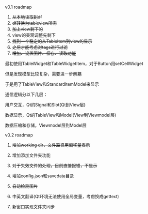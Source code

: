 v0.1 roadmap

1. ~~从本地读取到df~~
2. ~~df转换为tableview所需~~
3. ~~加上view剩下的~~
4. view的美观调整先剩下
5. ~~找到一个稳定的从TableItem到view的显示~~
6. ~~之后才能考虑对tags进行过滤~~
7. ~~增加、设置图片、保存、读取功能~~


最初使用TableWidget和TableWidgetItem，对于Button用setCellWidget

但是发现模型比较复杂，需要进一步解耦

于是用了TableView和StandardItemModel来显示

通信逻辑分以下几层：

用户交互，Qt的Signal和Slot(Qt到View层)

数据显示，Qt的TableView和Model(View到Viewmodel层)

数据压缩和存储，Viewmodel层到Model层

v0.2 roadmap

1. ~~增加working dir，文件路径用偏移量表示~~
2. 增加添加文件夹功能
3. ~~对于失效文件的处理，目前直接报错，不显示~~
4. ~~增加config.json~~和savedata目录
5. ~~自动检测图片~~

1. 中英文翻译(Qt环境无法使用全局变量，考虑换成gettext)
2. 新窗口实现文件夹同步